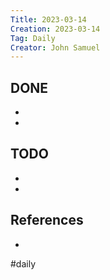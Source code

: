 ```yaml
---
Title: 2023-03-14
Creation: 2023-03-14
Tag: Daily
Creator: John Samuel
---
```


## DONE
-
-

## TODO
-
-

## References
-

#daily